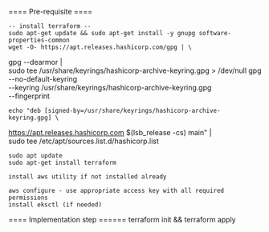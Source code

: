 ==== Pre-requisite  ====

    -- install terraform --
    sudo apt-get update && sudo apt-get install -y gnupg software-properties-common
    wget -O- https://apt.releases.hashicorp.com/gpg | \
gpg --dearmor | \
    sudo tee /usr/share/keyrings/hashicorp-archive-keyring.gpg > /dev/null
    gpg --no-default-keyring \
--keyring /usr/share/keyrings/hashicorp-archive-keyring.gpg \
--fingerprint

    echo "deb [signed-by=/usr/share/keyrings/hashicorp-archive-keyring.gpg] \
https://apt.releases.hashicorp.com $(lsb_release -cs) main" | \
sudo tee /etc/apt/sources.list.d/hashicorp.list

    sudo apt update
    sudo apt-get install terraform
    
    install aws utility if not installed already

    aws configure - use appropriate access key with all required permissions
    install eksctl (if needed)
    
==== Implementation step ======
    terraform init && terraform apply
